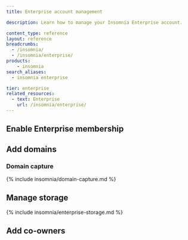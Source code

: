 ```yaml
---
title: Enterprise account management

description: Learn how to manage your Insomnia Enterprise account.

content_type: reference
layout: reference
breadcrumbs: 
  - /insomnia/
  - /insomnia/enterprise/
products:
    - insomnia
search_aliases:
  - insomnia enterprise

tier: enterprise
related_resources:
  - text: Enterprise
    url: /insomnia/enterprise/
---
```


## Enable Enterprise membership

## Add domains

### Domain capture

{% include insomnia/domain-capture.md %}

## Manage storage

{% include insomnia/enterprise-storage.md %}

## Add co-owners
